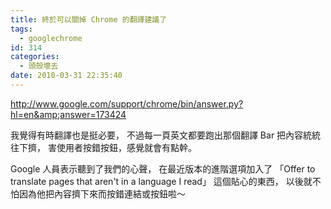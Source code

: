 ```yaml
---
title: 終於可以關掉 Chrome 的翻譯建議了
tags:
  - googlechrome
id: 314
categories:
  - 頭殼壞去
date: 2010-03-31 22:35:40
---
```


http://www.google.com/support/chrome/bin/answer.py?hl=en&amp;answer=173424

我覺得有時翻譯也是挺必要，
不過每一頁英文都要跑出那個翻譯 Bar 把內容統統往下擠，
害使用者按錯按鈕，感覺就會有點幹。

Google 人員表示聽到了我們的心聲，
在最近版本的進階選項加入了
「Offer to translate pages that aren't in a language I read」
這個貼心的東西，
以後就不怕因為他把內容擠下來而按錯連結或按鈕啦～